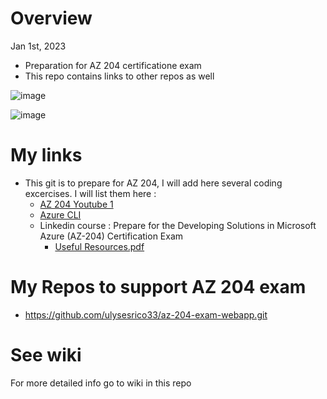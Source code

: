 # Overview

Jan 1st, 2023

- Preparation for AZ 204 certificatione exam
- This repo contains links to other repos as well

![image](https://user-images.githubusercontent.com/16261895/210415556-c76b161f-d9b6-4839-8368-1b97bc33f00d.png)

![image](https://user-images.githubusercontent.com/16261895/210417435-14bc9f32-8621-4e05-844a-6da889566623.png)




# My links

- This git is to prepare for AZ 204, I will add here several coding excercises. I will list them here :
   - [AZ 204 Youtube 1](https://youtu.be/anef67apIEA)
   - [Azure CLI](https://k21academy.com/microsoft-azure/azure-cli-commands/)
   - Linkedin course : Prepare for the Developing Solutions in Microsoft Azure (AZ-204) Certification Exam
      - [Useful Resources.pdf](https://github.com/ulysesrico33/az-204-exam/files/10339045/Useful.Resources.pdf)
   

   
# My Repos to support AZ 204 exam

- https://github.com/ulysesrico33/az-204-exam-webapp.git


# See wiki

For more detailed info go to wiki in this repo

